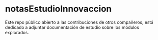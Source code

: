 # notasEstudioInnovaccion
Este repo público abierto a las contribuciones de otros compañeros, está dedicado a adjuntar documentación de estudio sobre los módulos explorados. 
